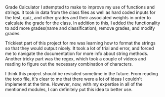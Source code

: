 Grade Calculator I attempted to make to improve my use of functions and strings. It took in data from the class files as well as hard coded inputs for the test, quiz, and other grades and their associated weights in order to calculate the grade for the class.
In addition to this, I added the functionality to add more grades(name and classification), remove grades, and modify grades.

Trickiest part of this project for me was learning how to format the strings so that they would output nicely. It took a lot of trial and error, and forced me to navigate the documentation for more info about string methods.
Another tricky part was the regex, which took a couple of videos and reading to figure out the necessary combination of characters.


I think this project should be revisited sometime in the future. From reading the todo file, it's clear to me that there were a lot of ideas I couldn't implement at the time. However, now, with my expertise in all of the mentioned modules, I can definitely put this idea to better use.
